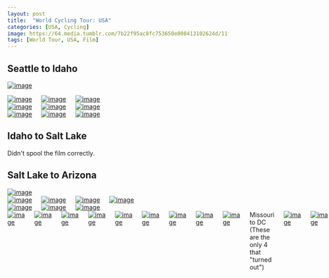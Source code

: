 ```yaml
---
layout: post
title:  "World Cycling Tour: USA"
categories: [USA, Cycling]
image: https://64.media.tumblr.com/7b22f95ac8fc753650e008413102624d/11f540256d474e07-b4/s540x810/d72d08bb480131dbe88d1d0ae60bae1094f43dbb.jpg
tags: [World Tour, USA, Film]
---
```


<h2>Seattle to Idaho</h2>

<a href="https://64.media.tumblr.com/79027e06c409e6876ae3a2c89435c76b/11f540256d474e07-98/s500x750/7ec934d24b82b1b48c2bd809dd45dacf2d2af269.jpg"><img alt="image" class="image post_media_photo" src="https://64.media.tumblr.com/79027e06c409e6876ae3a2c89435c76b/11f540256d474e07-98/s500x750/7ec934d24b82b1b48c2bd809dd45dacf2d2af269.jpg" /></a>

  
<div class="columns">
  <div class="img1">
  <a href="https://64.media.tumblr.com/5b5dd94a1c3e7e88af255e3cd8029208/11f540256d474e07-03/s1280x1920/5956b84476a5140fe28c78ac8e18f2d5140e13b2.jpg"><img alt="image" class="image post_media_photo" src="https://64.media.tumblr.com/5b5dd94a1c3e7e88af255e3cd8029208/11f540256d474e07-03/s1280x1920/5956b84476a5140fe28c78ac8e18f2d5140e13b2.jpg" /></a>
  </div>
  <div class="img2">
<a href="https://64.media.tumblr.com/4199f30e029d02cdbc29e2c00524f03e/11f540256d474e07-ca/s1280x1920/e4b3bf68bb0b6b566a54a13396469d3bb184287b.jpg"><img alt="image" class="image post_media_photo" src="https://64.media.tumblr.com/4199f30e029d02cdbc29e2c00524f03e/11f540256d474e07-ca/s1280x1920/e4b3bf68bb0b6b566a54a13396469d3bb184287b.jpg" /></a>
 </div>
  <div class="img3">
<a href="https://64.media.tumblr.com/ed1113bd9572b81fe20c40b0595457d4/11f540256d474e07-57/s1280x1920/db98fb63c17ae12e377ed014def8e022bcd2a7b7.jpg"><img alt="image" class="image post_media_photo" src="https://64.media.tumblr.com/ed1113bd9572b81fe20c40b0595457d4/11f540256d474e07-57/s1280x1920/db98fb63c17ae12e377ed014def8e022bcd2a7b7.jpg" /></a>
   </div>
  </div>
    
<div class="columns">
  <div class="img1">
  <a href="https://64.media.tumblr.com/04efa415a7cfa99dcb0b6a715f7bb304/11f540256d474e07-c8/s1280x1920/08a85014161ce3327d094bedd64cf30191f41a7a.jpg"><img alt="image" class="image post_media_photo" src="https://64.media.tumblr.com/04efa415a7cfa99dcb0b6a715f7bb304/11f540256d474e07-c8/s1280x1920/08a85014161ce3327d094bedd64cf30191f41a7a.jpg" /></a>
  </div>
  <div class="img2">
<a href="https://64.media.tumblr.com/1c10b89a7a7383d5efd940a8badfc627/11f540256d474e07-32/s1280x1920/00dacf01331421190e58f23cc86ab453449de37d.jpg"><img alt="image" class="image post_media_photo" src="https://64.media.tumblr.com/1c10b89a7a7383d5efd940a8badfc627/11f540256d474e07-32/s1280x1920/00dacf01331421190e58f23cc86ab453449de37d.jpg" /></a>
 </div>
  <div class="img3">
<a href="https://64.media.tumblr.com/c1da579d17e6329d661f78de0555fac3/11f540256d474e07-35/s1280x1920/86eaaee9abd82e066c378b8a166fe1d45745afaf.jpg"><img alt="image" class="image post_media_photo" src="https://64.media.tumblr.com/c1da579d17e6329d661f78de0555fac3/11f540256d474e07-35/s1280x1920/86eaaee9abd82e066c378b8a166fe1d45745afaf.jpg" /></a>
   </div>
  </div>
    
<div class="columns">
  <div class="img1">
  <a href="https://64.media.tumblr.com/8f05d39d4cd96b3bc9e40e8a57c18c98/11f540256d474e07-4b/s1280x1920/80b056b9d77201eb0a8a5392f94491f2bcef0b96.jpg"><img alt="image" class="image post_media_photo" src="https://64.media.tumblr.com/8f05d39d4cd96b3bc9e40e8a57c18c98/11f540256d474e07-4b/s1280x1920/80b056b9d77201eb0a8a5392f94491f2bcef0b96.jpg" /></a>
  </div>
  <div class="img2">
<a href="https://64.media.tumblr.com/1a5797d5da0bd39cc628164c95e88f63/11f540256d474e07-b3/s1280x1920/5efe890b815dcedc80386aac4f385b338fc9339e.jpg"><img alt="image" class="image post_media_photo" src="https://64.media.tumblr.com/1a5797d5da0bd39cc628164c95e88f63/11f540256d474e07-b3/s1280x1920/5efe890b815dcedc80386aac4f385b338fc9339e.jpg" /></a>
 </div>
  <div class="img3">
<a href="https://64.media.tumblr.com/7b22f95ac8fc753650e008413102624d/11f540256d474e07-b4/s1280x1920/ca6bd5f2dc0b291f33c7a76be30bbcc7e9efb6d5.jpg"><img alt="image" class="image post_media_photo" src="https://64.media.tumblr.com/7b22f95ac8fc753650e008413102624d/11f540256d474e07-b4/s1280x1920/ca6bd5f2dc0b291f33c7a76be30bbcc7e9efb6d5.jpg" /></a>
   </div>
  </div>
  
  <h2>Idaho to Salt Lake</h2>
Didn't spool the film correctly.
<h2>Salt Lake to Arizona</h2>
<a href="https://64.media.tumblr.com/c791d79f60f0aa2fe3e3c087c2389943/7b8241f50ccef935-18/s1280x1920/3f7e5898601396074bd695a86d753581afefa820.jpg"><img alt="image" class="image post_media_photo" src="https://64.media.tumblr.com/c791d79f60f0aa2fe3e3c087c2389943/7b8241f50ccef935-18/s1280x1920/3f7e5898601396074bd695a86d753581afefa820.jpg" /></a>
  
<div class="columns">
  <div class="img1">
  <a href="https://64.media.tumblr.com/2acb57c485855c85d01f002ed4aca068/7b8241f50ccef935-2b/s1280x1920/9b0cbbf99aea8ab58551064b0cc65115ba05be66.jpg"><img alt="image" class="image post_media_photo" src="https://64.media.tumblr.com/2acb57c485855c85d01f002ed4aca068/7b8241f50ccef935-2b/s1280x1920/9b0cbbf99aea8ab58551064b0cc65115ba05be66.jpg" /></a>
  </div>
  <div class="img2">
<a href="https://64.media.tumblr.com/c6826aa3c0295927cd5bd83c42ea6bba/7b8241f50ccef935-90/s1280x1920/50d99a260dc18eb1d28450e44ffda607b4047b34.jpg"><img alt="image" class="image post_media_photo" src="https://64.media.tumblr.com/c6826aa3c0295927cd5bd83c42ea6bba/7b8241f50ccef935-90/s1280x1920/50d99a260dc18eb1d28450e44ffda607b4047b34.jpg" /></a>
  
<div class="columns">
 </div>  </div>  <div class="img1">
  <a href="https://64.media.tumblr.com/e209300c6ccf5a46dd33045917a375d4/7b8241f50ccef935-90/s1280x1920/97454ad108b77ebc817b593155a525bc75a982cc.jpg"><img alt="image" class="image post_media_photo" src="https://64.media.tumblr.com/e209300c6ccf5a46dd33045917a375d4/7b8241f50ccef935-90/s1280x1920/97454ad108b77ebc817b593155a525bc75a982cc.jpg" /></a>
  </div>
  <div class="img2">
<a href="https://64.media.tumblr.com/07d852cb90a342cd8799f7f056a51f5b/7b8241f50ccef935-1c/s1280x1920/c7cf6e40a4b1c0b8de8636238d3ca4142911379c.jpg"><img alt="image" class="image post_media_photo" src="https://64.media.tumblr.com/07d852cb90a342cd8799f7f056a51f5b/7b8241f50ccef935-1c/s1280x1920/c7cf6e40a4b1c0b8de8636238d3ca4142911379c.jpg" /></a>
  </div>
  </div>
  
<div class="columns">
  <div class="img1">
 <a href="https://64.media.tumblr.com/04faba7a6186aa8a89ea1bd5d7a797f5/7b8241f50ccef935-d1/s1280x1920/df2bbef2f2d316f43f217610190de2cae3d3ccb6.jpg"><img alt="image" class="image post_media_photo" src="https://64.media.tumblr.com/04faba7a6186aa8a89ea1bd5d7a797f5/7b8241f50ccef935-d1/s1280x1920/df2bbef2f2d316f43f217610190de2cae3d3ccb6.jpg" /></a> 
  </div>
  <div class="img2">
<a href="https://64.media.tumblr.com/5bc178c15c4419dcad10aad097ac7121/7b8241f50ccef935-f3/s1280x1920/f05bb5f071bfb0431d700eab9fa669cdac8ba2f7.jpg"><img alt="image" class="image post_media_photo" src="https://64.media.tumblr.com/5bc178c15c4419dcad10aad097ac7121/7b8241f50ccef935-f3/s1280x1920/f05bb5f071bfb0431d700eab9fa669cdac8ba2f7.jpg" /></a>
 </div>
 <a href="https://64.media.tumblr.com/6cd32eaeeb63a190637c9071431a4362/7b8241f50ccef935-ad/s1280x1920/f3a7793334f0af99523f78149043e9c5299a10d3.jpg"><img alt="image" class="image post_media_photo" src="https://64.media.tumblr.com/6cd32eaeeb63a190637c9071431a4362/7b8241f50ccef935-ad/s1280x1920/f3a7793334f0af99523f78149043e9c5299a10d3.jpg" /></a>
  </div>  
<div class="columns">
  <div class="img1">
  <a href="https://64.media.tumblr.com/661c753d8737bc5874a9ca7860b3ea7f/7b8241f50ccef935-10/s1280x1920/3f655ab6eeafc3b184be36b3136a895b97549bb2.jpg"><img alt="image" class="image post_media_photo" src="https://64.media.tumblr.com/661c753d8737bc5874a9ca7860b3ea7f/7b8241f50ccef935-10/s1280x1920/3f655ab6eeafc3b184be36b3136a895b97549bb2.jpg" /></a>
  </div>
  <div class="img2">
<a href="https://64.media.tumblr.com/ef2011095aadeefb4080a1f431de3273/7b8241f50ccef935-2b/s1280x1920/50f5047ae08c0a39d7e0629ea8344f9e889a878b.jpg"><img alt="image" class="image post_media_photo" src="https://64.media.tumblr.com/ef2011095aadeefb4080a1f431de3273/7b8241f50ccef935-2b/s1280x1920/50f5047ae08c0a39d7e0629ea8344f9e889a878b.jpg" /></a>
  </div>
  
<div class="columns">
  <div class="img1">
  <a href="https://64.media.tumblr.com/1b53205b807b0a1f7af7096bbf381dfb/7b8241f50ccef935-c4/s1280x1920/3d1568204bfcfb716f9aa4f216d819123ea04425.jpg"><img alt="image" class="image post_media_photo" src="https://64.media.tumblr.com/1b53205b807b0a1f7af7096bbf381dfb/7b8241f50ccef935-c4/s1280x1920/3d1568204bfcfb716f9aa4f216d819123ea04425.jpg" /></a>
  </div>
  <div class="img2">
<a href="https://64.media.tumblr.com/1b53205b807b0a1f7af7096bbf381dfb/7b8241f50ccef935-c4/s1280x1920/3d1568204bfcfb716f9aa4f216d819123ea04425.jpg"><img alt="image" class="image post_media_photo" src="https://64.media.tumblr.com/5fa57ef24f2141d8cf2b6ee561e6b893/7b8241f50ccef935-26/s1280x1920/83876e9fd3f85a645d9ab5dfeedd6633e0b0c88e.jpg" /></a>
 </div>
  <div class="img3">
<a href="https://64.media.tumblr.com/089e72dc292526085dcc4101768d80c0/7b8241f50ccef935-49/s1280x1920/d8cd71c64d0974edd59ceefd6b4452af90786ef9.jpg"><img alt="image" class="image post_media_photo" src="https://64.media.tumblr.com/089e72dc292526085dcc4101768d80c0/7b8241f50ccef935-49/s1280x1920/d8cd71c64d0974edd59ceefd6b4452af90786ef9.jpg" /></a>
   </div>
  </div>
  
  
<div class="columns">
  <div class="img1">
  <a href="https://64.media.tumblr.com/089e72dc292526085dcc4101768d80c0/7b8241f50ccef935-49/s1280x1920/d8cd71c64d0974edd59ceefd6b4452af90786ef9.jpg"><img alt="image" class="image post_media_photo" src="https://64.media.tumblr.com/4b49334aac964044a354181756475cca/7b8241f50ccef935-54/s1280x1920/9fb578a5981befc4f488d8708c4c103b8a48c945.jpg" /></a>
  </div>
  <div class="img2">
<a href="https://64.media.tumblr.com/5bdc78291745147e4de8505145133bf1/7b8241f50ccef935-d4/s1280x1920/ac7dd0b3fe814c1804ee07ee584e223cb854ded4.jpg"><img alt="image" class="image post_media_photo" src="https://64.media.tumblr.com/5bdc78291745147e4de8505145133bf1/7b8241f50ccef935-d4/s1280x1920/ac7dd0b3fe814c1804ee07ee584e223cb854ded4.jpg" /></a>
 </div>  </div>
<a href="https://64.media.tumblr.com/0ba55746ad2f77f131e844dcbb05bf28/7b8241f50ccef935-b0/s1280x1920/9a68cdf870c36f94d14f13ba12855914a6d02d1d.jpg"><img alt="image" class="image post_media_photo" src="https://64.media.tumblr.com/0ba55746ad2f77f131e844dcbb05bf28/7b8241f50ccef935-b0/s1280x1920/9a68cdf870c36f94d14f13ba12855914a6d02d1d.jpg" /></a> <a href="https://64.media.tumblr.com/fa5c3c51b5ed4171f429ad860c52c631/7b8241f50ccef935-ab/s1280x1920/416ad531f20e51a2a92bce03554f78b3ed9d8361.jpg"><img alt="image" class="image post_media_photo" src="https://64.media.tumblr.com/fa5c3c51b5ed4171f429ad860c52c631/7b8241f50ccef935-ab/s1280x1920/416ad531f20e51a2a92bce03554f78b3ed9d8361.jpg" /></a>Missouri to DC
(These are the only 4 that "turned out")  
<div class="columns">
  <div class="img1">
 <a href="https://64.media.tumblr.com/78fd3210c223aef7d542a57dd3bafd02/7c24fe46274cce0c-5b/s1280x1920/c253a1e7f928c3a5ef511d31a3e8f6e3c67d13e6.jpg"><img alt="image" class="image post_media_photo" src="https://64.media.tumblr.com/b50bd4d9b9113afa0c7c074358dfd7da/7c24fe46274cce0c-cb/s1280x1920/9c2ae8a08f96061f3497b2eb6b08d04ceb22cff6.jpg" /></a>
  </div>
  <div class="img2">
<a href="https://64.media.tumblr.com/7eb8e2fcb0404858a39e23d429286654/7c24fe46274cce0c-e4/s1280x1920/6c9bc8e4b483781fa7c0251242f4a64b6741d95d.jpg"><img alt="image" class="image post_media_photo" src="https://64.media.tumblr.com/7eb8e2fcb0404858a39e23d429286654/7c24fe46274cce0c-e4/s1280x1920/6c9bc8e4b483781fa7c0251242f4a64b6741d95d.jpg" /></a>
  </div>
  </div>
    
<div class="columns">
  <div class="img1">
  <a href="https://64.media.tumblr.com/78fd3210c223aef7d542a57dd3bafd02/7c24fe46274cce0c-5b/s1280x1920/c253a1e7f928c3a5ef511d31a3e8f6e3c67d13e6.jpg"><img alt="image" class="image post_media_photo" src="https://64.media.tumblr.com/78fd3210c223aef7d542a57dd3bafd02/7c24fe46274cce0c-5b/s1280x1920/c253a1e7f928c3a5ef511d31a3e8f6e3c67d13e6.jpg" /></a>
  </div>
  <div class="img2">
<a href="https://64.media.tumblr.com/a7188639196f2d19be8c78dad97352bd/7c24fe46274cce0c-96/s1280x1920/2aaa10bb5e53b2e8aae74ddc2a19ff3ded0aa9b2.jpg"><img alt="image" class="image post_media_photo" src="https://64.media.tumblr.com/a7188639196f2d19be8c78dad97352bd/7c24fe46274cce0c-96/s500x750/2aaa10bb5e53b2e8aae74ddc2a19ff3ded0aa9b2.jpg" /></a>
  </div>
  </div>
  
<a href="https://64.media.tumblr.com/d8505902ac54cb25b6cfaff625cd5450/7c24fe46274cce0c-86/ss500x750/d78d2b39b9aaf6e7615de884c003db465705b40b.jpg"><img alt="image" class="image post_media_photo" src="https://64.media.tumblr.com/d8505902ac54cb25b6cfaff625cd5450/7c24fe46274cce0c-86/s500x750/d78d2b39b9aaf6e7615de884c003db465705b40b.jpg" /></a>
From phone camera... the film version didn't turn out.
